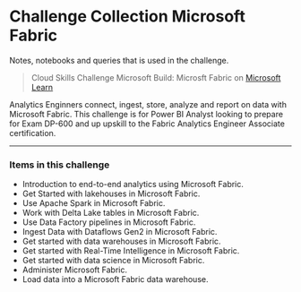 # Challenge Collection Microsoft Fabric

Notes, notebooks and queries that is used in the challenge.

> Cloud Skills Challenge Microsoft Build: Microsft Fabric on [Microsoft Learn](https://learn.microsoft.com/en-us/collections/n52yhz3m370e?WT.mc_id=cloudskillschallenge_094443ef-321d-449c-96ef-2ffe6dcf9489)

Analytics Enginners connect, ingest, store, analyze and report on data with Microsoft Fabric. This challenge is for Power BI Analyst looking to prepare for Exam DP-600 and up upskill to the Fabric Analytics Engineer Associate certification.

---

### Items in this challenge

- Introduction to end-to-end analytics using Microsoft Fabric.
- Get Started with lakehouses in Microsoft Fabric.
- Use Apache Spark in Microsoft Fabric.
- Work with Delta Lake tables in Microsoft Fabric.
- Use Data Factory pipelines in Microsoft Fabric.
- Ingest Data with Dataflows Gen2 in Microsoft Fabric.
- Get started with data warehouses in Microsoft Fabric.
- Get started with Real-Time Intelligence in Microsoft Fabric.
- Get started with data science in Microsoft Fabric.
- Administer Microsoft Fabric.
- Load data into a Microsoft Fabric data warehouse.
